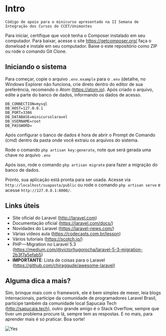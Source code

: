 # Intro
```
Código de apoio para o minicurso apresentado na II Semana de Integração dos Cursos do CCET/Unimontes
```
Para iniciar, certifique que você tenha o Composer instalado em seu computador.
Para baixar, acesse o site https://getcomposer.org/ faça o donwload e instale em seu computador.
Baixe o este repositório como ZIP ou rode o comando Git Clone.

## Iniciando o sistema
Para começar, copie o arquivo `.env.example` para o `.env` (detalhe, no  Windows Explorer não funciona, crie direto dentro do editor de sua preferência, recomendo o Atom (https://atom.io).
Após criado o arquivo, edite a parte do banco de dados, informando os dados de acesso.

```
DB_CONNECTION=mysql
DB_HOST=127.0.0.1
DB_PORT=3306
DB_DATABASE=minicursolaravel
DB_USERNAME=root
DB_PASSWORD=
```

Após configurar o banco de dados é hora de abrir o Prompt de Comando (cmd) dentro da pasta onde você extraiu os arquivos do sistema.

Rode o comando `php artisan key:generate`, note que será gerada uma chave no arquivo `.env`

Após isso, rode o comando `php artisan migrate` para fazer a migração do banco de dados.

Pronto, sua aplicação está pronta para ser usada.
Acesse via `http://localhost/suapasta/public` ou rode o comando `php artisan serve` e acesse `http://127.0.0.1:8000/`.


## Links úteis

* Site oficial do Laravel (http://laravel.com)
* Documentação oficial (https://laravel.com/docs/)
* Novidades do Laravel (https://laravel-news.com/)
* Várias vídeos aula (https://codecasts.com.br/lesson)
* Vários tutoriais (https://scotch.io/)
* PHP — Migration no Laravel 5.3 (https://medium.com/@victorhugorocha/laravel-5-3-migration-2b3f7a5efab5)
* **IMPORTANTE**: Lista de coisas para o Laravel (https://github.com/chiraggude/awesome-laravel)

## Alguma dica a mais?
Sim, brinque mais com o framework, ele é bem simples de mexer, leia blogs internacionais, participe da comunidade de programadores Laravel Brasil, participe também da comunidade local Sapucaia Tech (http://sapucaia.tech), outro grande amigo é o Stack Overflow, sempre que tiver um problema procure lá, sempre tem as respostas.
E no mais, para aprender mais é só praticar.
Boa sorte!

![Yes](https://www.naomesmo.com.br/wp-content/uploads/2016/02/eu-brigando-na-internet.gif)
